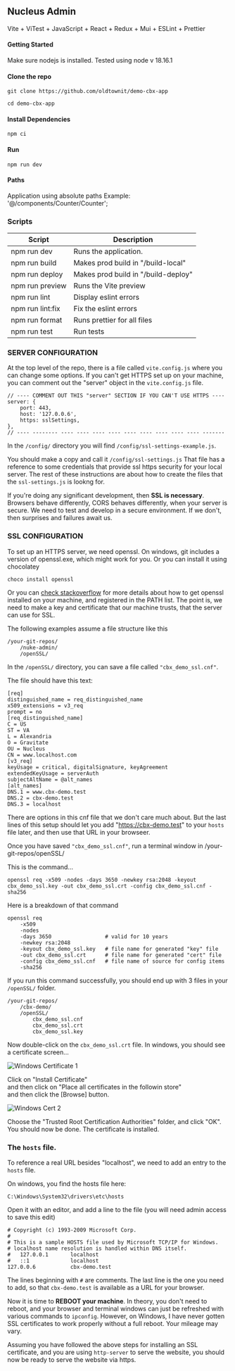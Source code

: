 ## Nucleus Admin

Vite + ViTest + JavaScript + React + Redux + Mui + ESLint + Prettier

#### Getting Started

Make sure nodejs is installed.  Tested using node v 18.16.1

#### Clone the repo

```
git clone https://github.com/oldtownit/demo-cbx-app
```

```
cd demo-cbx-app
```

#### Install Dependencies

```
npm ci
```

#### Run

```
npm run dev
```

#### Paths

Application using absolute paths
Example: '@/components/Counter/Counter';


### Scripts


| Script           | Description                         |
| ---------------- | ----------------------------------  |
| npm run dev      | Runs the application.               |
| npm run build    | Makes prod build in "/build-local"  |
| npm run deploy   | Makes prod build in "/build-deploy" |
| npm run preview  | Runs the Vite preview               |
| npm run lint     | Display eslint errors               |
| npm run lint:fix | Fix the eslint errors               |
| npm run format   | Runs prettier for all files         |
| npm run test     | Run tests                           |


### SERVER CONFIGURATION

At the top level of the repo, there is a file called `vite.config.js` where you can change some options.  If you can't get HTTPS set up on your machine, you can comment out the "server" object in the `vite.config.js` file.

```
// ---- COMMENT OUT THIS "server" SECTION IF YOU CAN'T USE HTTPS ----
server: {
    port: 443,
    host: '127.0.0.6',
    https: sslSettings,
},
// ---- -------- ---- ---- ---- ---- ---- ---- ---- ---- ---- -------

```

In the `/config/` directory you will find `/config/ssl-settings-example.js`.  

You should make a copy and call it `/config/ssl-settings.js`  That file has a reference to some credentials that provide ssl https security for your local server.  The rest of these instructions are about how to create the files that the `ssl-settings.js` is lookng for.

If you're doing any significant development, then **SSL is necessary**.  Browsers behave differently, CORS behaves differently, when your server is secure.  We need to test and develop in a secure environment.  If we don't, then surprises and failures await us.

### SSL CONFIGURATION

To set up an HTTPS server, we need openssl.  On windows, git includes a version of openssl.exe, which might work for you.  Or you can install it using chocolatey

```
choco install openssl
```

Or you can [check stackoverflow](https://stackoverflow.com/questions/50625283/how-to-install-openssl-in-windows-10) for more details about how to get openssl installed on your machine, and registered in the PATH list.  The point is, we need to make a key and certificate that our machine trusts, that the server can use for SSL.

The following examples assume a file structure like this

```
/your-git-repos/
    /nuke-admin/
    /openSSL/
```

In the `/openSSL/` directory, you can save a file called `"cbx_demo_ssl.cnf"`.

The file should have this text:

```
[req]
distinguished_name = req_distinguished_name
x509_extensions = v3_req
prompt = no
[req_distinguished_name]
C = US
ST = VA
L = Alexandria
O = Gravitate
OU = Nucleus
CN = www.localhost.com
[v3_req]
keyUsage = critical, digitalSignature, keyAgreement
extendedKeyUsage = serverAuth
subjectAltName = @alt_names
[alt_names]
DNS.1 = www.cbx-demo.test
DNS.2 = cbx-demo.test
DNS.3 = localhost
```

There are options in this cnf file that we don't care much about.  But the last lines of this setup should let you add "https://cbx-demo.test" to your `hosts` file later, and then use that URL in your browseer.

Once you have saved `"cbx_demo_ssl.cnf"`, run a terminal window in /your-git-repos/openSSL/

This is the command...

```
openssl req -x509 -nodes -days 3650 -newkey rsa:2048 -keyout cbx_demo_ssl.key -out cbx_demo_ssl.crt -config cbx_demo_ssl.cnf -sha256

```

Here is a breakdown of that command

```
openssl req 
    -x509 
    -nodes 
    -days 3650                 # valid for 10 years
    -newkey rsa:2048 
    -keyout cbx_demo_ssl.key   # file name for generated "key" file
    -out cbx_demo_ssl.crt      # file name for generated "cert" file
    -config cbx_demo_ssl.cnf   # file name of source for config items
    -sha256
```

If you run this command successfully, you should end up with 3 files in your `/openSSL/` folder.

```
/your-git-repos/
    /cbx-demo/
    /openSSL/
        cbx_demo_ssl.cnf
        cbx_demo_ssl.crt
        cbx_demo_ssl.key
```

Now double-click on the `cbx_demo_ssl.crt` file.  In windows, you should see a certificate screen...

![Windows Certificate 1](https://user-images.githubusercontent.com/556467/148208938-e47549dc-1db8-4827-a03d-ed55997db0b3.png)

Click on "Install Certificate"  
and then click on "Place all certificates in the followin store"   
and then click the [Browse] button.

![Windows Cert 2](https://user-images.githubusercontent.com/556467/148209535-2c72c0d3-f6b8-4ebe-afd4-02f1a7b73e85.png)

Choose the "Trusted Root Certification Authorities" folder, and click "OK".  You should now be done.  The certificate is installed.

### The `hosts` file.

To reference a real URL besides "localhost", we need to add an entry to the `hosts` file.

On windows, you find the hosts file here:

```
C:\Windows\System32\drivers\etc\hosts
```

Open it with an editor, and add a line to the file (you will need admin access to save this edit)

```
# Copyright (c) 1993-2009 Microsoft Corp.
#
# This is a sample HOSTS file used by Microsoft TCP/IP for Windows.
# localhost name resolution is handled within DNS itself.
#   127.0.0.1       localhost
#   ::1             localhost
127.0.0.6           cbx-demo.test
```

The lines beginning with `#` are comments.  The last line is the one you need to add, so that `cbx-demo.test` is available as a URL for your browser.

Now it is time to **REBOOT your machine**.  In theory, you don't need to reboot, and your browser and terminal windows can just be refreshed with various commands to `ipconfig`.  However, on Windows, I have never gotten SSL certificates to work properly without a full reboot.  Your mileage may vary.

Assuming you have followed the above steps for installing an SSL certificate, and you are using `http-server` to serve the website, you should now be ready to serve the website via https.  

